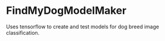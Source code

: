 # FindMyDogModelMaker

Uses tensorflow to create and test models for dog breed image classification.